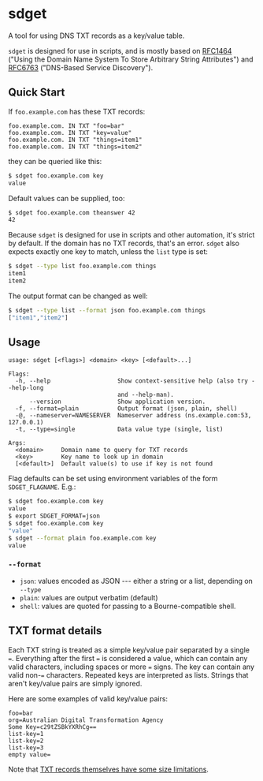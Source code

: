 # sdget
A tool for using DNS TXT records as a key/value table.

`sdget` is designed for use in scripts, and is mostly based on [RFC1464](https://tools.ietf.org/html/rfc1464) ("Using the Domain Name System To Store Arbitrary String Attributes") and [RFC6763](https://tools.ietf.org/html/rfc6763) ("DNS-Based Service Discovery").

## Quick Start

If `foo.example.com` has these TXT records:

```
foo.example.com. IN	TXT	"foo=bar"
foo.example.com. IN	TXT	"key=value"
foo.example.com. IN	TXT	"things=item1"
foo.example.com. IN	TXT	"things=item2"
```

they can be queried like this:
```bash
$ sdget foo.example.com key
value
```

Default values can be supplied, too:
```bash
$ sdget foo.example.com theanswer 42
42
```

Because `sdget` is designed for use in scripts and other automation, it's strict by default.  If the domain has no TXT records, that's an error.  `sdget` also expects exactly one key to match, unless the `list` type is set:

```bash
$ sdget --type list foo.example.com things
item1
item2
```

The output format can be changed as well:

```bash
$ sdget --type list --format json foo.example.com things
["item1","item2"]
```

## Usage

```
usage: sdget [<flags>] <domain> <key> [<default>...]

Flags:
  -h, --help                   Show context-sensitive help (also try --help-long
                               and --help-man).
      --version                Show application version.
  -f, --format=plain           Output format (json, plain, shell)
  -@, --nameserver=NAMESERVER  Nameserver address (ns.example.com:53, 127.0.0.1)
  -t, --type=single            Data value type (single, list)

Args:
  <domain>     Domain name to query for TXT records
  <key>        Key name to look up in domain
  [<default>]  Default value(s) to use if key is not found
```

Flag defaults can be set using environment variables of the form `SDGET_FLAGNAME`.  E.g.:

```bash
$ sdget foo.example.com key
value
$ export SDGET_FORMAT=json
$ sdget foo.example.com key
"value"
$ sdget --format plain foo.example.com key
value
```

### `--format`

* `json`: values encoded as JSON --- either a string or a list, depending on `--type`
* `plain`: values are output verbatim (default)
* `shell`: values are quoted for passing to a Bourne-compatible shell.

## TXT format details
Each TXT string is treated as a simple key/value pair separated by a single `=`.  Everything after the first `=` is considered a value, which can contain any valid characters, including spaces or more `=` signs.  The key can contain any valid non-`=` characters.  Repeated keys are interpreted as lists.  Strings that aren't key/value pairs are simply ignored.

Here are some examples of valid key/value pairs:
```
foo=bar
org=Australian Digital Transformation Agency
Some Key=c29tZSBkYXRhCg==
list-key=1
list-key=2
list-key=3
empty value=
```

Note that [TXT records themselves have some size limitations](https://tools.ietf.org/html/rfc6763#section-6.1).
